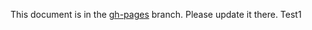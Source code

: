 This document is in the [gh-pages](https://github.com/capitalone/Hygieia/blob/gh-pages/pages/hygieia/release.md) branch. Please update it there.
Test1
